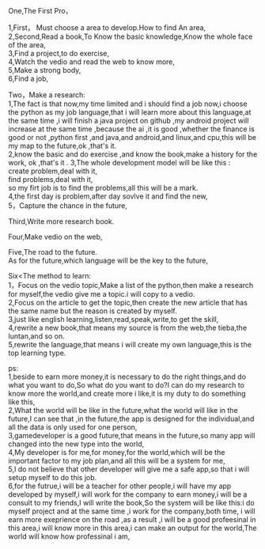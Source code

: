 One,The First Pro，  

1,First， Must choose a area to develop.How to find An area,     
2,Second,Read a book,To Know the basic knowledge,Know the whole face of the area,   
3,Find a project,to do exercise,     
4,Watch the vedio and read the web to know more,   
5,Make a strong body,    
6,Find a job,    

Two，Make a research:    
1,The fact is that now,my time limited and i should find a job now,i choose the python as my job language,that i will learn more about this language,at the same time ,i will finish a java project on github ,my android project will increase at the same time ,because the ai ,it is good ,whether the finance is good or not ,python first ,and java,and android,and linux,and cpu,this will be my map to the future,ok ,that's it.   
2,know the basic and do exercise ,and know the book,make a history for the work, ok ,that's it .
3,The whole development model will be like this :   
create problem,deal with it,   
find problems,deal with it,   
so my firt job is to find the problems,all this will be a mark.     
4,the first day is problem,after day sovlve it and find the new,    
5，Capture the chance in the future,   



Third,Write more research book.    


Four,Make vedio on the web,    

Five,The road to the future.   
As for the future,which language will be the key to the future,


Six<The method to learn:     
1，Focus on the vedio topic,Make a list of the python,then make a research for myself,the vedio give me a topic.i will copy to a vedio.   
2,Focus on the article to get the topic,then create the new article that has the same name but the reason is created by myself.  
3,just like english learning,listen,read,speak,write,to get the skill,    
4,rewrite a new book,that means my source is from the web,the tieba,the luntan,and so on.      
5,rewrite the language,that means i will create my own language,this is the top learning type.     

ps:    
1,beside to earn more money,it is necessary to do the right things,and do what you want to do,So what do you want to do?I can do my research to know more the world,and create more i like,it is my duty to do something like this,  
2,What the world will be like in the future,what the world will like in the future,I can see that ,in the future,the app is designed for the individual,and all the data is only used for one person,    
3,gamedeveloper is a good future,that means in the future,so many app will changed into the new type into the world,    
4,My developer is for me,for money,for the world,which will be the important factor to my job plan,and all this will be a system for me,   
5,I do not believe that other developer will give me a safe app,so that i will setup myself to do this job.    
6,for the futrue,i will be a teacher for other people,i will have my app developed by myself,i will work for the company to earn money,i will be a consult to my friends,I will write the book,So the system will be like this:i do myself project and at the same time ,i work for the company,both time, i will earn more exeprience on the road ,as a result ,i will be a good profeesinal in this area,i will know more in this area,i can make an output for the world,The world will know how professinal i am,  
